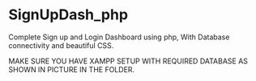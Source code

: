 # SignUpDash_php
Complete Sign up and Login Dashboard using php, With Database connectivity and beautiful CSS.



MAKE SURE YOU HAVE XAMPP SETUP WITH REQUIRED DATABASE AS SHOWN IN PICTURE IN THE FOLDER.
